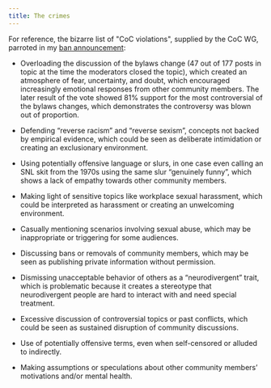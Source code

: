 ```yaml
---
title: The crimes
---
```


For reference, the bizarre list of "CoC violations", supplied by the CoC WG, parroted in my [ban announcement](https://discuss.python.org/t/three-month-suspension-for-a-core-developer/60250):

- Overloading the discussion of the bylaws change (47 out of 177 posts in topic at the time the moderators closed the topic), which created an atmosphere of fear, uncertainty, and doubt, which encouraged increasingly emotional responses from other community members. The later result of the vote showed 81% support for the most controversial of the bylaws changes, which demonstrates the controversy was blown out of proportion.

- Defending “reverse racism” and “reverse sexism”, concepts not backed by empirical evidence, which could be seen as deliberate intimidation or creating an exclusionary environment.

- Using potentially offensive language or slurs, in one case even calling an SNL skit from the 1970s using the same slur “genuinely funny”, which shows a lack of empathy towards other community members.

- Making light of sensitive topics like workplace sexual harassment, which could be interpreted as harassment or creating an unwelcoming environment.

- Casually mentioning scenarios involving sexual abuse, which may be inappropriate or triggering for some audiences.

- Discussing bans or removals of community members, which may be seen as publishing private information without permission.

- Dismissing unacceptable behavior of others as a “neurodivergent” trait, which is problematic because it creates a stereotype that neurodivergent people are hard to interact with and need special treatment.

- Excessive discussion of controversial topics or past conflicts, which could be seen as sustained disruption of community discussions.

- Use of potentially offensive terms, even when self-censored or alluded to indirectly.

- Making assumptions or speculations about other community members’ motivations and/or mental health.
